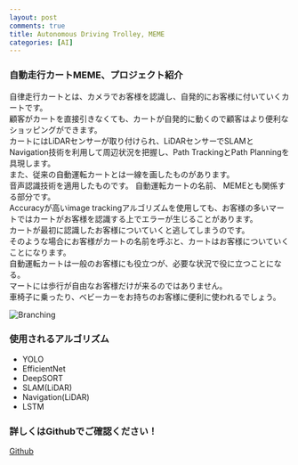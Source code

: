 ```yaml
---
layout: post
comments: true
title: Autonomous Driving Trolley, MEME
categories: [AI]
---
```


### 自動走行カートMEME、プロジェクト紹介  
自律走行カートとは、カメラでお客様を認識し、自発的にお客様に付いていくカートです。  
顧客がカートを直接引きなくても、カートが自発的に動くので顧客はより便利なショッピングができます。  
カートにはLiDARセンサーが取り付けられ、LiDARセンサーでSLAMとNavigation技術を利用して周辺状況を把握し、Path  TrackingとPath  Planningを具現します。  
また、従来の自動運転カートとは一線を画したものがあります。  
音声認識技術を適用したものです。 自動運転カートの名前、  MEMEとも関係する部分です。  
Accuracyが高いimage trackingアルゴリズムを使用しても、お客様の多いマートではカートがお客様を認識する上でエラーが生じることがあります。  
カートが最初に認識したお客様についていくと逃してしまうのです。  
そのような場合にお客様がカートの名前を呼ぶと、カートはお客様についていくことになります。  
自動運転カートは一般のお客様にも役立つが、必要な状況で役に立つことになる。  
マートには歩行が自由なお客様だけが来るのではありません。  
車椅子に乗ったり、ベビーカーをお持ちのお客様に便利に使われるでしょう。  

![Branching](https://github.com/cwkim0314/Autonomous-Driving-Trolley-MEME/제품설명서.jpg)

### 使用されるアルゴリズム
*   YOLO
*   EfficientNet
*   DeepSORT
*   SLAM(LiDAR)
*   Navigation(LiDAR)
*   LSTM

### 詳しくはGithubでご確認ください！
[Github](https://github.com/cwkim0314/Autonomous-Driving-Trolley-MEME)
